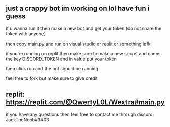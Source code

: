## just a crappy bot im working on lol have fun i guess

if u wanna run it then make a new bot and get your token (do not share the token with anyone)

then copy main.py and run on visual studio or replit or something idfk

if you're running on replit then make sure to make a new secret and name the key DISCORD_TOKEN and in value put your token

then click run and the bot should be running

feel free to fork but make sure to give credit

## replit: https://replit.com/@QwertyL0L/Wextra#main.py

if you have any questions then feel free to contact me through discord: JackTheNoob#3403
